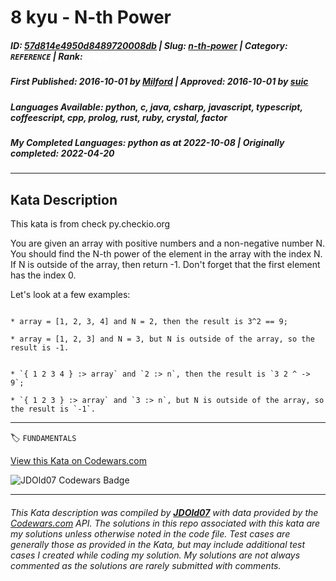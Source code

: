 # 8 kyu - N-th Power

##### **ID**: [57d814e4950d8489720008db](https://www.codewars.com/kata/57d814e4950d8489720008db) | **Slug**: [n-th-power](https://www.codewars.com/kata/57d814e4950d8489720008db) | **Category**: `REFERENCE` | **Rank**: <span style="color:white">8 kyu</span>

##### **First Published**: 2016-10-01 ***by*** [Milford](https://www.codewars.com/users/Milford) | **Approved**: 2016-10-01 ***by*** [suic](https://www.codewars.com/users/suic)

##### **Languages Available**: python, c, java, csharp, javascript, typescript, coffeescript, cpp, prolog, rust, ruby, crystal, factor

##### **My Completed Languages**: python ***as at*** 2022-10-08 | **Originally completed**: 2022-04-20

---

## Kata Description


This kata is from check py.checkio.org



You are given an array with positive numbers and a non-negative number N. You should find the N-th power of the element in the array with the index N. If N is outside of the array, then return -1. Don't forget that the first element has the index 0.



Let's look at a few examples:



~~~if-not:factor

* array = [1, 2, 3, 4] and N = 2, then the result is 3^2 == 9;

* array = [1, 2, 3] and N = 3, but N is outside of the array, so the result is -1.

~~~



~~~if:factor

* `{ 1 2 3 4 } :> array` and `2 :> n`, then the result is `3 2 ^ -> 9`;

* `{ 1 2 3 } :> array` and `3 :> n`, but N is outside of the array, so the result is `-1`.

~~~

---


🏷 `FUNDAMENTALS`


[View this Kata on Codewars.com](https://www.codewars.com/kata/57d814e4950d8489720008db)

![](https://www.codewars.com/users/jdold07/badges/large "JDOld07 Codewars Badge")

---

###### *This Kata description was compiled by [**JDOld07**](https://tpstech.dev) with data provided by the [Codewars.com](https://www.codewars.com) API.  The solutions in this repo associated with this kata are my solutions unless otherwise noted in the code file.  Test cases are generally those as provided in the Kata, but may include additional test cases I created while coding my solution.  My solutions are not always commented as the solutions are rarely submitted with comments.*
